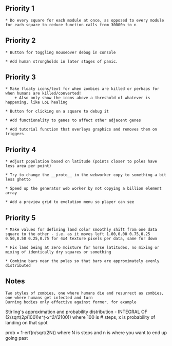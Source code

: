 ## Priority 1 ##
			
	* Do every square for each module at once, as opposed to every module for each square to reduce function calls from 30000n to n
	

## Priority 2 ##

	* Button for toggling mouseover debug in console

	* Add human strongholds in later stages of panic.


## Priority 3 ##
	
	* Make floaty icons/text for when zombies are killed or perhaps for when humans are killed/converted!
		+ Also only show the icons above a threshold of whatever is happening, like LoL healing

	* Button for clicking on a square to debug it

	* Add functionality to genes to affect other adjacent genes

	* Add tutorial function that overlays graphics and removes them on triggers


## Priority 4 ##

	* Adjust population based on latitude (points closer to poles have less area per point)

	* Try to change the __proto__ in the webworker copy to something a bit less ghetto

	* Speed up the generator web worker by not copying a billion element array

	* Add a preview grid to evolution menu so player can see


## Priority 5 ##

	* Make values for defining land color smoothly shift from one data square to the other - i.e. as it moves left 1.00,0.00 0.75,0.25 0.50,0.50 0.25,0.75 for 4x4 texture pixels per data, same for down

	* Fix land being at zero moisture for horse latitudes, no mixing or mixing of identically dry squares or something

	* Combine bars near the poles so that bars are approximately evenly distributed

## Notes ##

	Two styles of zombies, one where humans die and resurrect as zombies, one where humans get infected and turn  
	Burning bodies only effective against former. for example






Stirling's approximation and probability distribution - INTEGRAL OF (2/sqrt(2*pi*100))*e^(-x^2/(2*100)) where 100 is # steps, x is probability of landing on that spot

prob = 1-erf(n/sqrt(2N)) where N is steps and n is where you want to end up going past